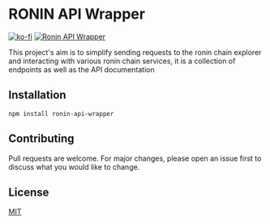 # RONIN API Wrapper
[![ko-fi](https://ko-fi.com/img/githubbutton_sm.svg)](https://ko-fi.com/R5R56SOT1)
[![Ronin API Wrapper](https://github.com/mdichtler/ronin-api-wrapper/actions/workflows/npm-publish.yml/badge.svg)](https://github.com/mdichtler/ronin-api-wrapper/actions/workflows/npm-publish.yml)

This project's aim is to simplify sending requests to the ronin chain explorer and interacting with various ronin chain services, it is a collection of endpoints as well as the API documentation
## Installation

```
npm install ronin-api-wrapper
```

## Contributing
Pull requests are welcome. For major changes, please open an issue first to discuss what you would like to change.
## License
[MIT](https://choosealicense.com/licenses/mit/)
